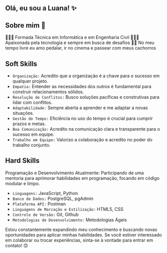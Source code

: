 ## Olá, eu sou a Luana! ✨

<h2> Sobre mim 🙂 </h2>

👷🏽‍♀️ Formada Técnica em Informática e em Engenharia Civil
👩🏽‍💻 Apaixonada pela tecnologia e sempre em busca de desafios
🚴‍♀️ No meu tempo livre eu amo pedalar, ir no cinema e passear com meus cachorros

<h2> Soft Skills </h2>

- `Organização:` Acredito que a organização é a chave para o sucesso em qualquer projeto.
- `Empatia:` Entender as necessidades dos outros é fundamental para construir relacionamentos sólidos.
- `Resolução de Conflitos:` Busco soluções pacíficas e construtivas para lidar com conflitos.
- `Adaptabilidade:` Sempre aberta a aprender e me adaptar a novas situações.
- `Gestão do Tempo:` Eficiência no uso do tempo é crucial para cumprir prazos e metas.
- `Boa Comunicação:` Acredito na comunicação clara e transparente para o sucesso em equipe.
- `Trabalho em Equipe:` Valorizo a colaboração e acredito no poder do trabalho conjunto.

<h2> Hard Skills </h2>

Programação e Desenvolvimento
Atualmente: Participando de uma mentoria para aprimorar habilidades em programação, focando em código modular e limpo.

- `Linguagens:` JavaScript, Python
- `Banco de Dados:` PostgreSQL, pgAdmin
- `Plataforma API:` Postman
- `Linguagens de Marcação e Estilização:` HTML5, CSS
- `Controle de Versão:` Git, Github
- `Metodologias de Desenvolvimento:` Metodologias Ágeis

Estou constantemente expandindo meu conhecimento e buscando novas oportunidades para aplicar minhas habilidades. Se você estiver interessado em colaborar ou trocar experiências, sinta-se à vontade para entrar em contato! 😊

<!--
**luanarahal/luanarahal** is a ✨ _special_ ✨ repository because its `README.md` (this file) appears on your GitHub profile.

Here are some ideas to get you started:

- 🔭 I’m currently working on ...
- 🌱 I’m currently learning ...
- 👯 I’m looking to collaborate on ...
- 🤔 I’m looking for help with ...
- 💬 Ask me about ...
- 📫 How to reach me: ...
- 😄 Pronouns: ...
- ⚡ Fun fact: ...
-->
